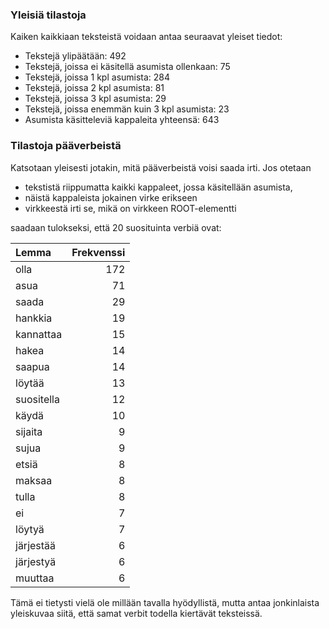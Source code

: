 


### Yleisiä tilastoja

Kaiken kaikkiaan teksteistä voidaan antaa seuraavat yleiset tiedot:

* Tekstejä ylipäätään: 492
* Tekstejä, joissa ei käsitellä asumista  ollenkaan: 75
* Tekstejä, joissa 1 kpl asumista: 284
* Tekstejä, joissa 2 kpl asumista: 81
* Tekstejä, joissa 3 kpl asumista: 29
* Tekstejä, joissa enemmän kuin 3 kpl asumista: 23
* Asumista käsitteleviä kappaleita yhteensä: 643


### Tilastoja pääverbeistä


Katsotaan yleisesti jotakin, mitä pääverbeistä voisi saada irti.
Jos otetaan

* tekstistä riippumatta kaikki kappaleet, jossa käsitellään asumista, 
* näistä kappaleista jokainen virke erikseen
* virkkeestä irti se, mikä on virkkeen ROOT-elementti

saadaan tulokseksi, että 20 suosituinta verbiä ovat:


|Lemma      | Frekvenssi|
|:----------|----------:|
|olla       |        172|
|asua       |         71|
|saada      |         29|
|hankkia    |         19|
|kannattaa  |         15|
|hakea      |         14|
|saapua     |         14|
|löytää     |         13|
|suositella |         12|
|käydä      |         10|
|sijaita    |          9|
|sujua      |          9|
|etsiä      |          8|
|maksaa     |          8|
|tulla      |          8|
|ei         |          7|
|löytyä     |          7|
|järjestää  |          6|
|järjestyä  |          6|
|muuttaa    |          6|

Tämä ei tietysti vielä ole millään tavalla hyödyllistä, mutta antaa
jonkinlaista yleiskuvaa siitä, että samat verbit todella kiertävät teksteissä.


